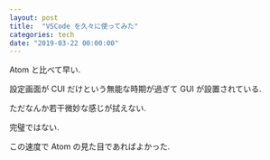 ```yaml
---
layout: post
title:  "VSCode を久々に使ってみた"
categories: tech
date: "2019-03-22 00:00:00"
---
```


Atom と比べて早い.

設定画面が CUI だけという無能な時期が過ぎて GUI が設置されている.

ただなんか若干微妙な感じが拭えない.

完璧ではない.

この速度で Atom の見た目であればよかった.